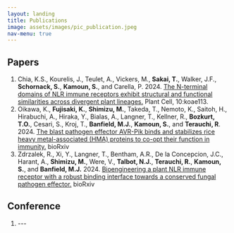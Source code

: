 ```yaml
---
layout: landing
title: Publications
image: assets/images/pic_publication.jpeg
nav-menu: true
---
```


<!-- Main -->
<div id="main" class="alt">

<!-- One -->
<section id="one">
	<div class="inner">

<!-- Content -->
<h2>Papers</h2>
<ol>
	<li>Chia, K.S., Kourelis, J., Teulet, A., Vickers, M., <b>Sakai, T.</b>, Walker, J.F., <b>Schornack, S.</b>, <b>Kamoun, S.</b>, and Carella, P. 2024. <a href="https://doi.org/10.1093/plcell/koae113">The N-terminal domains of NLR immune receptors exhibit structural and functional similarities across divergent plant lineages.</a> Plant Cell, 10:koae113.</li>
	<li>Oikawa, K., <b>Fujisaki, K.</b>, <b>Shimizu, M.</b>, Takeda, T., Nemoto, K., Saitoh, H., Hirabuchi, A., Hiraka, Y., Bialas, A., Langner, T., Kellner, R., <b>Bozkurt, T.O.</b>, Cesari, S., Kroj, T., <b>Banfield, M.J.</b>, <b>Kamoun, S.</b>, and <b>Terauchi, R</b>. 2024. <a href="https://doi.org/10.1101/2020.12.01.406389">The blast pathogen effector AVR-Pik binds and stabilizes rice heavy metal-associated (HMA) proteins to co-opt their function in immunity.</a> bioRxiv</li>
	<li>Zdrzalek, R., Xi, Y., Langner, T., Bentham, A.R., De la Concepcion, J.C., Harant, A., <b>Shimizu, M.</b>, Were, V., <b>Talbot, N.J.</b>, <b>Terauchi, R.</b>, <b>Kamoun, S.</b>, and <b>Banfield, M.J.</b> 2024. <a href="https://doi.org/10.1101/2024.01.20.576400">Bioengineering a plant NLR immune receptor with a robust binding interface towards a conserved fungal pathogen effector.</a> bioRxiv</li>
</ol>
<h2>Conference</h2>
<ol>
	<li>---</li>
</ol>
</div>
